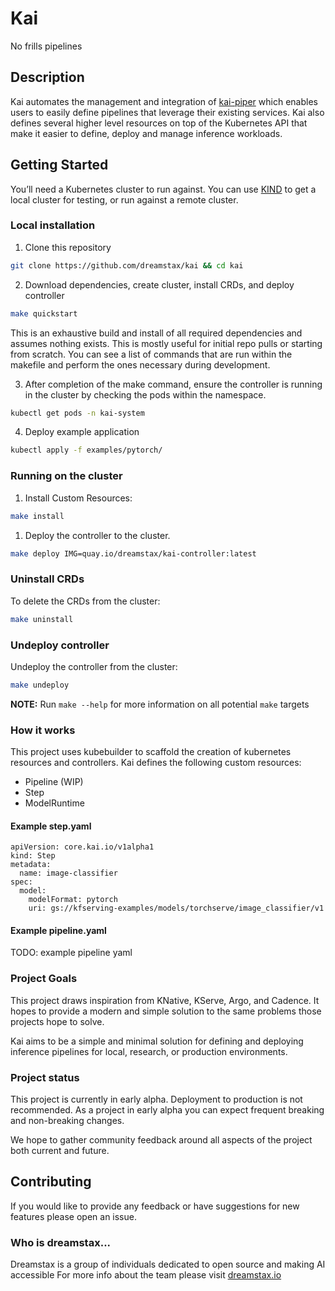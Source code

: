 # Kai
No frills pipelines

## Description
Kai automates the management and integration of [kai-piper](https://github.com/dreamstax/kai-piper) which enables users to easily define pipelines that leverage their existing services. Kai also defines several higher level resources on top of the Kubernetes API that make it easier to define, deploy and manage inference workloads.

## Getting Started
You’ll need a Kubernetes cluster to run against. You can use [KIND](https://sigs.k8s.io/kind) to get a local cluster for testing, or run against a remote cluster.

### Local installation
1. Clone this repository
```sh 
git clone https://github.com/dreamstax/kai && cd kai
```

2. Download dependencies, create cluster, install CRDs, and deploy controller
```sh
make quickstart
```

This is an exhaustive build and install of all required dependencies and assumes nothing exists. This is mostly useful for initial repo pulls or starting from scratch. You can see a list of commands that are run within the makefile and perform the ones necessary during development.

3. After completion of the make command, ensure the controller is running in the cluster by checking the pods within the namespace.
```sh
kubectl get pods -n kai-system
```

4. Deploy example application
```sh
kubectl apply -f examples/pytorch/
```

### Running on the cluster
1. Install Custom Resources:

```sh
make install
```
	
1. Deploy the controller to the cluster.

```sh
make deploy IMG=quay.io/dreamstax/kai-controller:latest
```

### Uninstall CRDs
To delete the CRDs from the cluster:

```sh
make uninstall
```

### Undeploy controller
Undeploy the controller from the cluster:

```sh
make undeploy
```

**NOTE:** Run `make --help` for more information on all potential `make` targets

### How it works
This project uses kubebuilder to scaffold the creation of kubernetes resources and controllers. Kai defines the following custom resources:
- Pipeline (WIP)
- Step
- ModelRuntime

#### Example step.yaml
```
apiVersion: core.kai.io/v1alpha1
kind: Step
metadata:
  name: image-classifier
spec:
  model:
    modelFormat: pytorch
    uri: gs://kfserving-examples/models/torchserve/image_classifier/v1
```

#### Example pipeline.yaml
TODO: example pipeline yaml

### Project Goals
This project draws inspiration from KNative, KServe, Argo, and Cadence. It hopes to provide a modern and simple solution to the same problems those projects hope to solve.

Kai aims to be a simple and minimal solution for defining and deploying inference pipelines for local, research, or production environments.

### Project status
This project is currently in early alpha. Deployment to production is not recommended. As a project in early alpha you can expect frequent breaking and non-breaking changes.

We hope to gather community feedback around all aspects of the project both current and future.

## Contributing
If you would like to provide any feedback or have suggestions for new features please open an issue.

### Who is dreamstax...
Dreamstax is a group of individuals dedicated to open source and making AI accessible
For more info about the team please visit [dreamstax.io](https://dreamstax.io)

